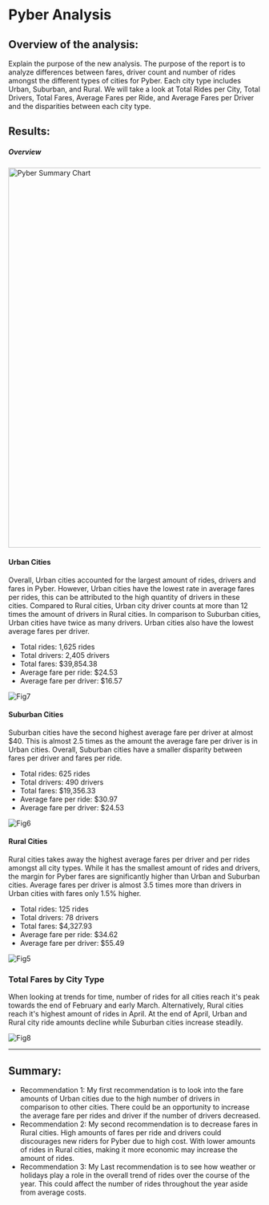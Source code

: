 # Pyber Analysis

## Overview of the analysis: 
Explain the purpose of the new analysis.
The purpose of the report is to analyze differences between fares, driver count and number of rides amongst the different types of cities for Pyber. Each city type includes Urban, Suburban, and Rural. We will take a look at Total Rides per City, Total Drivers, Total Fares, Average Fares per Ride, and Average Fares per Driver and the disparities between each city type.


## Results: 
##### Overview
<img width="758" alt="Pyber Summary Chart" src="https://user-images.githubusercontent.com/88520573/133948017-abd90f5a-fb3a-49c6-b96a-b76b3277f9ec.png">

#### Urban Cities
Overall, Urban cities accounted for the largest amount of rides, drivers and fares in Pyber. However, Urban cities have the lowest rate in average fares per rides, this can be attributed to the high quantity of drivers in these cities. Compared to Rural cities, Urban city driver counts at more than 12 times the amount of drivers in Rural cities. In comparison to Suburban cities, Urban cities have twice as many drivers. Urban cities also have the lowest average fares per driver.
<ul>
    <li>Total rides: 1,625 rides </li>
    <li>Total drivers: 2,405 drivers </li>
    <li>Total fares: $39,854.38 </li>
    <li>Average fare per ride: $24.53 </li>
    <li>Average fare per driver: $16.57 </li>
</ul>

![Fig7](https://user-images.githubusercontent.com/88520573/133948270-af1cab3f-8aa7-4d04-9933-3c4efcad5b02.png)

#### Suburban Cities
Suburban cities have the second highest average fare per driver at almost $40. This is almost 2.5 times as the amount the average fare per driver is in Urban cities. Overall, Suburban cities have a smaller disparity between fares per driver and fares per ride.
<ul>
    <li>Total rides: 625 rides </li>
    <li>Total drivers:  490 drivers </li>
    <li>Total fares: $19,356.33 </li>
    <li>Average fare per ride: $30.97 </li>
    <li>Average fare per driver: $24.53 </li>
</ul>

![Fig6](https://user-images.githubusercontent.com/88520573/133948243-56319fe2-20aa-4631-8596-819bb5d5409f.png)

#### Rural Cities
Rural cities takes away the highest average fares per driver and per rides amongst all city types. While it has the smallest amount of rides and drivers, the margin for Pyber fares are significantly higher than Urban and Suburban cities. Average fares per driver is almost 3.5 times more than drivers in Urban cities with fares only 1.5% higher.
<ul>
    <li>Total rides: 125 rides </li>
    <li>Total drivers: 78 drivers </li>
    <li>Total fares:  $4,327.93 </li>
    <li>Average fare per ride: $34.62 </li>
    <li>Average fare per driver: $55.49 </li>
</ul>

![Fig5](https://user-images.githubusercontent.com/88520573/133948258-35d008df-0481-4094-851b-a8d2baf00de6.png)

### Total Fares by City Type
When looking at trends for time, number of rides for all cities reach it's peak towards the end of February and early March. Alternatively, Rural cities reach it's highest amount of rides in April. At the end of April, Urban and Rural city ride amounts decline while Suburban cities increase steadily.

![Fig8](https://user-images.githubusercontent.com/88520573/133947994-af26008b-b173-4a73-bfe8-4b5432cd1c1f.png)

---
## Summary: 
<ul>
  <li>Recommendation 1: My first recommendation is to look into the fare amounts of Urban cities due to the high number of drivers in comparison to other cities. There could be an opportunity to increase the average fare per rides and driver if the number of drivers decreased. </li>
  
  <li>Recommendation 2: My second recommendation is to decrease fares in Rural cities. High amounts of fares per ride and drivers could discourages new riders for Pyber due to high cost. With lower amounts of rides in Rural cities, making it more economic may increase the amount of rides. </li>
  
  <li>Recommendation 3: My Last recommendation is to see how weather or holidays play a role in the overall trend of rides over the course of the year. This could affect the number of rides throughout the year aside from average costs. </li>
  
</ul>
